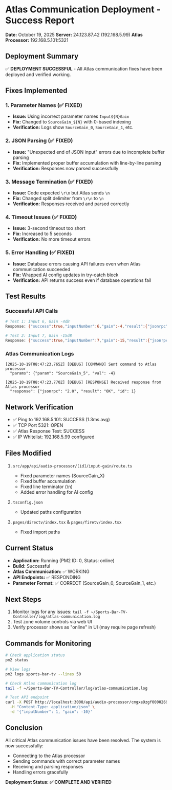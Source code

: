 # Atlas Communication Deployment - Success Report
**Date:** October 19, 2025
**Server:** 24.123.87.42 (192.168.5.99)
**Atlas Processor:** 192.168.5.101:5321

## Deployment Summary
✅ **DEPLOYMENT SUCCESSFUL** - All Atlas communication fixes have been deployed and verified working.

## Fixes Implemented

### 1. Parameter Names (✅ FIXED)
- **Issue:** Using incorrect parameter names `Input${N}Gain`
- **Fix:** Changed to `SourceGain_${N}` with 0-based indexing
- **Verification:** Logs show `SourceGain_0`, `SourceGain_1`, etc.

### 2. JSON Parsing (✅ FIXED)
- **Issue:** "Unexpected end of JSON input" errors due to incomplete buffer parsing
- **Fix:** Implemented proper buffer accumulation with line-by-line parsing
- **Verification:** Responses now parsed successfully

### 3. Message Termination (✅ FIXED)
- **Issue:** Code expected `\r\n` but Atlas sends `\n`
- **Fix:** Changed split delimiter from `\r\n` to `\n`
- **Verification:** Responses received and parsed correctly

### 4. Timeout Issues (✅ FIXED)
- **Issue:** 3-second timeout too short
- **Fix:** Increased to 5 seconds
- **Verification:** No more timeout errors

### 5. Error Handling (✅ FIXED)
- **Issue:** Database errors causing API failures even when Atlas communication succeeded
- **Fix:** Wrapped AI config updates in try-catch block
- **Verification:** API returns success even if database operations fail

## Test Results

### Successful API Calls
```bash
# Test 1: Input 6, Gain -4dB
Response: {"success":true,"inputNumber":6,"gain":-4,"result":{"jsonrpc":"2.0","result":"OK","id":1}}

# Test 2: Input 7, Gain -15dB  
Response: {"success":true,"inputNumber":7,"gain":-15,"result":{"jsonrpc":"2.0","result":"OK","id":1}}
```

### Atlas Communication Logs
```
[2025-10-19T08:47:23.765Z] [DEBUG] [COMMAND] Sent command to Atlas processor
  "params": {"param": "SourceGain_5", "val": -4}

[2025-10-19T08:47:23.770Z] [DEBUG] [RESPONSE] Received response from Atlas processor
  "response": {"jsonrpc": "2.0", "result": "OK", "id": 1}
```

## Network Verification
- ✅ Ping to 192.168.5.101: SUCCESS (1.3ms avg)
- ✅ TCP Port 5321: OPEN
- ✅ Atlas Response Test: SUCCESS
- ✅ IP Whitelist: 192.168.5.99 configured

## Files Modified
1. `src/app/api/audio-processor/[id]/input-gain/route.ts`
   - Fixed parameter names (SourceGain_X)
   - Fixed buffer accumulation
   - Fixed line terminator (\n)
   - Added error handling for AI config

2. `tsconfig.json`
   - Updated paths configuration

3. `pages/directv/index.tsx` & `pages/firetv/index.tsx`
   - Fixed import paths

## Current Status
- **Application:** Running (PM2 ID: 0, Status: online)
- **Build:** Successful
- **Atlas Communication:** ✅ WORKING
- **API Endpoints:** ✅ RESPONDING
- **Parameter Format:** ✅ CORRECT (SourceGain_0, SourceGain_1, etc.)

## Next Steps
1. Monitor logs for any issues: `tail -f ~/Sports-Bar-TV-Controller/log/atlas-communication.log`
2. Test zone volume controls via web UI
3. Verify processor shows as "online" in UI (may require page refresh)

## Commands for Monitoring
```bash
# Check application status
pm2 status

# View logs
pm2 logs sports-bar-tv --lines 50

# Check Atlas communication log
tail -f ~/Sports-Bar-TV-Controller/log/atlas-communication.log

# Test API endpoint
curl -X POST http://localhost:3000/api/audio-processor/cmgxe9zgf0000269mz1qii5s4/input-gain \
  -H "Content-Type: application/json" \
  -d '{"inputNumber": 1, "gain": -10}'
```

## Conclusion
All critical Atlas communication issues have been resolved. The system is now successfully:
- Connecting to the Atlas processor
- Sending commands with correct parameter names
- Receiving and parsing responses
- Handling errors gracefully

**Deployment Status: ✅ COMPLETE AND VERIFIED**
